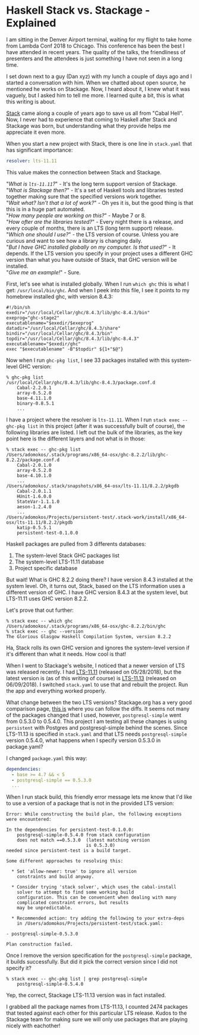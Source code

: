 # Haskell Stack vs. Stackage - Explained

I am sitting in the Denver Airport terminal, waiting for my flight to take home from Lambda Conf 2018 to Chicago. This conference has been the best I have attended in recent years. The quality of the talks, the friendliness of presenters and the attendees is just something I have not seen in a long time.

I set down next to a guy (Dan xyz) with my lunch a couple of days ago and I started a conversation with him. When we chatted about open source, he mentioned he works on Stackage. Now, I heard about it, I knew what it was vaguely, but I asked him to tell me more. I learned quite a bit, this is what this writing is about.

[Stack](https://docs.haskellstack.org/en/stable/README/) came along a couple of years ago to save us all from "Cabal Hell". Now, I never had to experience that coming to Haskell after Stack and Stackage was born, but understanding what they provide helps me appreciate it even more.

When you start a new project with Stack, there is one line in `stack.yaml` that has significant importance:

```yaml
resolver: lts-11.11
```

This value makes the connection between Stack and Stackage.

"_What is `lts-11.11`?_" - It's the long term support version of Stackage.<br>
"_What is Stackage then?_" - It's a set of Haskell tools and libraries tested together making sure that the specified versions work together.<br>
"_Wait what? Isn't that a lot of work?_" - Oh yes it is, but the good thing is that this is in a huge part automated.<br>
"_How many people are working on this?_" - Maybe 7 or 8.<br>
"_How ofter are the libraries tested?_" - Every night there is a release, and every couple of months, there is an LTS (long term support) release.<br>
"_Which one should I use?_" - the LTS version of course. Unless you are curious and want to see how a library is changing daily.<br>
"_But I have GHC installed globally on my computer. Is that used?_" - It depends. If the LTS version you specify in your project uses a different GHC version than what you have outside of Stack, that GHC version will be installed.<br>
"_Give me an example!_" - Sure.<br>

First, let's see what is installed globally. When I run `which ghc` this is what I get: `/usr/local/bin/ghc`. And when I peek into this file, I see it points to my homebrew installed ghc, with version 8.4.3:

```shell
#!/bin/sh
exedir="/usr/local/Cellar/ghc/8.4.3/lib/ghc-8.4.3/bin"
exeprog="ghc-stage2"
executablename="$exedir/$exeprog"
datadir="/usr/local/Cellar/ghc/8.4.3/share"
bindir="/usr/local/Cellar/ghc/8.4.3/bin"
topdir="/usr/local/Cellar/ghc/8.4.3/lib/ghc-8.4.3"
executablename="$exedir/ghc"
exec "$executablename" -B"$topdir" ${1+"$@"}
```

Now when I run `ghc-pkg list`, I see 33 packages installed with this system-level GHC version:

```shell
% ghc-pkg list
/usr/local/Cellar/ghc/8.4.3/lib/ghc-8.4.3/package.conf.d
    Cabal-2.2.0.1
    array-0.5.2.0
    base-4.11.1.0
    binary-0.8.5.1
    ...
```

I have a project where the resolver is `lts-11.11`. When I run `stack exec -- ghc-pkg list` in this project (after it was successfully built of course), the following libraries are listed. I left out the bulk of the libraries, as the key point here is the different layers and not what is in those:

```shell
% stack exec -- ghc-pkg list
/Users/adomokos/.stack/programs/x86_64-osx/ghc-8.2.2/lib/ghc-8.2.2/package.conf.d
    Cabal-2.0.1.0
    array-0.5.2.0
    base-4.10.1.0
    ...
/Users/adomokos/.stack/snapshots/x86_64-osx/lts-11.11/8.2.2/pkgdb
    Cabal-2.0.1.1
    HUnit-1.6.0.0
    StateVar-1.1.1.0
    aeson-1.2.4.0
    ...
/Users/adomokos/Projects/persistent-test/.stack-work/install/x86_64-osx/lts-11.11/8.2.2/pkgdb
    katip-0.5.5.1
    persistent-test-0.1.0.0
```

Haskell packages are pulled from 3 differents databases:

1. The system-level Stack GHC packages list
2. The system-level LTS-11.11 database
3. Project specific database

But wait! What is GHC 8.2.2 doing there? I have version 8.4.3 installed at the system level. Oh, it turns out, Stack, based on the LTS information uses a different version of GHC. I have GHC version 8.4.3 at the system level, but LTS-11.11 uses GHC version 8.2.2.

Let's prove that out further:

```shell
% stack exec -- which ghc
/Users/adomokos/.stack/programs/x86_64-osx/ghc-8.2.2/bin/ghc
% stack exec -- ghc --version
The Glorious Glasgow Haskell Compilation System, version 8.2.2
```

Ha, Stack rolls its own GHC version and ignores the system-level version if it's different than what it needs. How cool is that!

When I went to Stackage's website, I noticed that a newer version of LTS was released recently. I had [LTS-11.11](https://www.stackage.org/lts-11.11) (released on 05/28/2018), but the latest version is (as of this writing of course) is [LTS-11.13](https://www.stackage.org/lts-11.13) (released on 06/09/2018). I switched `stack.yaml` to use that and rebuilt the project. Run the app and everything worked properly.

What change between the two LTS versions? Stackage.org has a very good comparison page, [this is](https://www.stackage.org/diff/lts-11.11/lts-11.13) where you can follow the diffs. It seems not many of the packages changed that I used, however, `postgresql-simple` went from 0.5.3.0 to 0.5.4.0. This project I am testing all these changes is using `persistent` with Postgres and postgresql-simple behind the scenes. Since LTS-11.13 is specified in `stack.yaml` and that LTS needs `postgresql-simple` version 0.5.4.0, what happens when I specify version 0.5.3.0 in package.yaml?

I changed `package.yaml` this way:

```yaml
dependencies:
  - base >= 4.7 && < 5
  - postgresql-simple == 0.5.3.0
  ...
```

When I run stack build, this friendly error message lets me know that I'd like to use a version of a package that is not in the provided LTS version:

```shell
Error: While constructing the build plan, the following exceptions were encountered:

In the dependencies for persistent-test-0.1.0.0:
    postgresql-simple-0.5.4.0 from stack configuration
    does not match ==0.5.3.0  (latest matching version
                              is 0.5.3.0)
needed since persistent-test is a build target.

Some different approaches to resolving this:

  * Set 'allow-newer: true' to ignore all version
    constraints and build anyway.

  * Consider trying 'stack solver', which uses the cabal-install
    solver to attempt to find some working build
    configuration. This can be convenient when dealing with many
    complicated constraint errors, but results
    may be unpredictable.

  * Recommended action: try adding the following to your extra-deps
    in /Users/adomokos/Projects/persistent-test/stack.yaml:

- postgresql-simple-0.5.3.0

Plan construction failed.
```

Once I remove the version specification for the `postgresql-simple` package, it builds successfully. But did it pick the correct version since I did not specify it?

```shell
% stack exec -- ghc-pkg list | grep postgresql-simple
    postgresql-simple-0.5.4.0
```

Yep, the correct, Stackage LTS-11.13 version was in fact installed.

I grabbed all the package names from LTS-11.13, I counted 2474 packages that tested against each other for this particular LTS release. Kudos to the Stackage team for making sure we will only use packages that are playing nicely with eachother!
